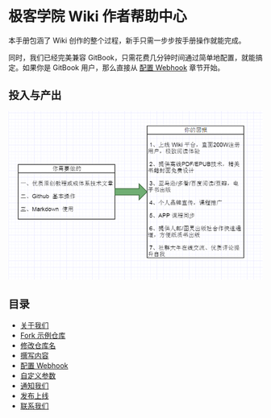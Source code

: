 # 极客学院 Wiki 作者帮助中心

本手册包涵了 Wiki 创作的整个过程，新手只需一步步按手册操作就能完成。

同时，我们已经完美兼容 GitBook，只需花费几分钟时间通过简单地配置，就能搞定。如果你是 GitBook 用户，那么直接从 [配置 Webhook](webhook-config.md) 章节开始。

## 投入与产出

![](images/cincot.png)

## 目录

- [关于我们](about.md)
- [Fork 示例仓库](setup-repo.md)
- [修改仓库名](operate-toc.md)
- [撰写内容](start-writing.md)
- [配置 Webhook](webhook-config.md)
- [自定义参数](config-json.md)
- [通知我们](inform-us.md)
- [发布上线](put-online.md)
- [联系我们](contact-us.md)



